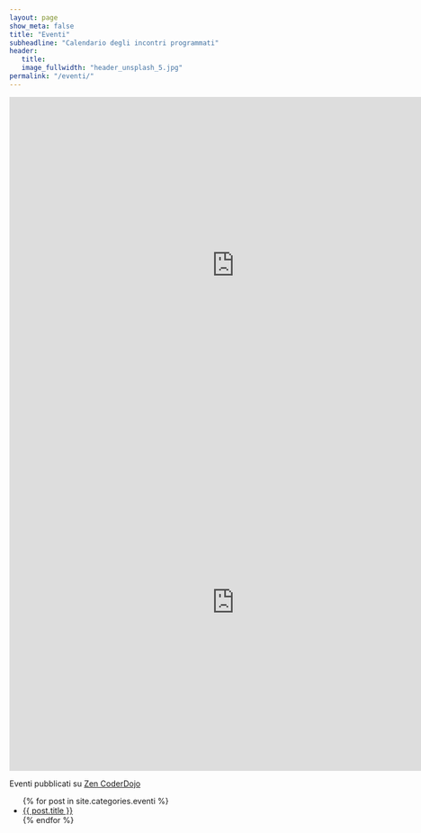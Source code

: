 ```yaml
---
layout: page
show_meta: false
title: "Eventi"
subheadline: "Calendario degli incontri programmati"
header:
   title:
   image_fullwidth: "header_unsplash_5.jpg"
permalink: "/eventi/"
---
```


<iframe src="https://calendar.google.com/calendar/embed?src=laboratorioapertoriminitiberio%40gmail.com&ctz=Europe%2FRome" style="border: 0" width="800" height="600" frameborder="0" scrolling="no"></iframe>

<iframe src="https://calendar.google.com/calendar/b/4/embed?showTitle=0&amp;showCalendars=0&amp;showTz=0&amp;mode=WEEK&amp;height=600&amp;wkst=2&amp;hl=it&amp;bgcolor=%23FFFFFF&amp;src=coderdojorimini%40gmail.com&amp;color=%23711616&amp;ctz=Europe%2FRome" style="border-width:0" width="800" height="600" frameborder="0" scrolling="no"></iframe>

Eventi pubblicati su [Zen CoderDojo](https://zen.coderdojo.com/dojos/it/rimini-province-of-rimini/rimini "Evento CoderDojoRimini")


<ul>
  {% for post in site.categories.eventi %}
<li><a href="{{ site.url }}{{ site.baseurl }}{{ post.url }}">{{ post.title }}</a></li>
  {% endfor %}
</ul>
